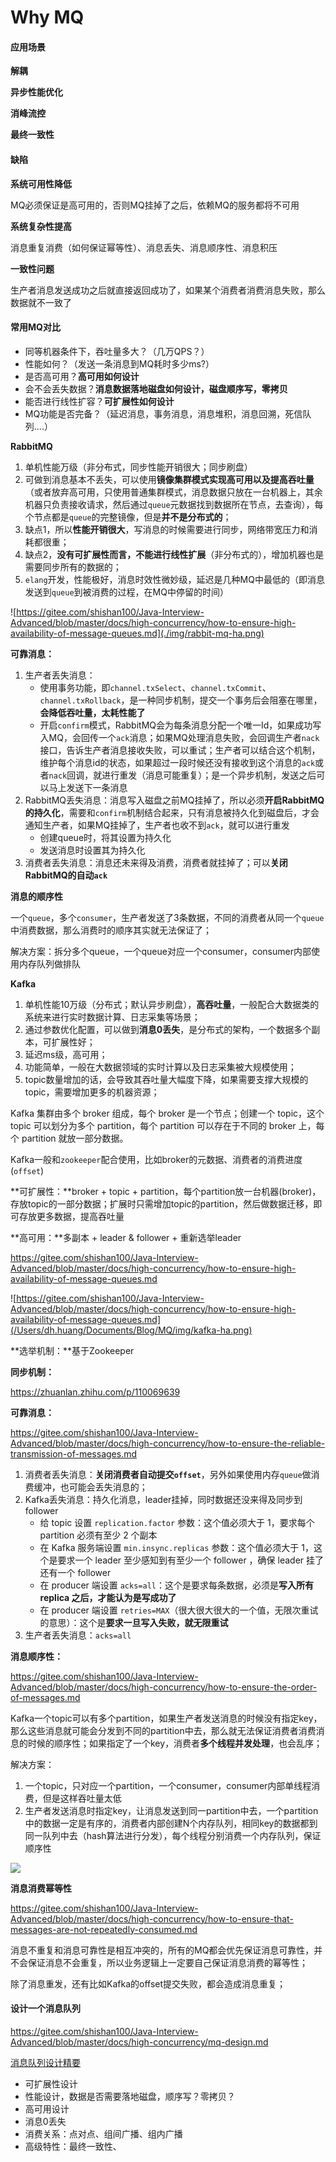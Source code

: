 # Why MQ

#### 应用场景

**解耦**

**异步性能优化**

**消峰流控**

**最终一致性**



#### 缺陷

**系统可用性降低**

MQ必须保证是高可用的，否则MQ挂掉了之后，依赖MQ的服务都将不可用

**系统复杂性提高**

消息重复消费（如何保证幂等性）、消息丢失、消息顺序性、消息积压

**一致性问题**

生产者消息发送成功之后就直接返回成功了，如果某个消费者消费消息失败，那么数据就不一致了



#### 常用MQ对比

- 同等机器条件下，吞吐量多大？（几万QPS？）
- 性能如何？（发送一条消息到MQ耗时多少ms?）
- 是否高可用？**高可用如何设计**
- 会不会丢失数据？**消息数据落地磁盘如何设计，磁盘顺序写，零拷贝**
- 能否进行线性扩容？**可扩展性如何设计**
- MQ功能是否完备？（延迟消息，事务消息，消息堆积，消息回溯，死信队列....）

**RabbitMQ**

1. 单机性能万级（非分布式，同步性能开销很大；同步刷盘）
2. 可做到消息基本不丢失，可以使用**镜像集群模式实现高可用以及提高吞吐量**（或者放弃高可用，只使用普通集群模式，消息数据只放在一台机器上，其余机器只负责接收请求，然后通过`queue`元数据找到数据所在节点，去查询），每个节点都是`queue`的完整镜像，但是**并不是分布式的**；
3. 缺点1，所以**性能开销很大**，写消息的时候需要进行同步，网络带宽压力和消耗都很重；
4. 缺点2，**没有可扩展性而言，不能进行线性扩展**（非分布式的），增加机器也是需要同步所有的数据的；
5. `elang`开发，性能极好，消息时效性微妙级，延迟是几种MQ中最低的（即消息发送到`queue`到被消费的过程，在MQ中停留的时间）

![https://gitee.com/shishan100/Java-Interview-Advanced/blob/master/docs/high-concurrency/how-to-ensure-high-availability-of-message-queues.md](./img/rabbit-mq-ha.png)

**可靠消息：**

1. 生产者丢失消息：
   - 使用事务功能，即`channel.txSelect`、`channel.txCommit`、`channel.txRollback`，是一种同步机制，提交一个事务后会阻塞在哪里，**会降低吞吐量，太耗性能了**
   - 开启`confirm`模式，RabbitMQ会为每条消息分配一个唯一Id，如果成功写入MQ，会回传一个`ack`消息；如果MQ处理消息失败，会回调生产者`nack`接口，告诉生产者消息接收失败，可以重试；生产者可以结合这个机制，维护每个消息id的状态，如果超过一段时候还没有接收到这个消息的`ack`或者`nack`回调，就进行重发（消息可能重复）；是一个异步机制，发送之后可以马上发送下一条消息
2. RabbitMQ丢失消息：消息写入磁盘之前MQ挂掉了，所以必须**开启RabbitMQ的持久化**，需要和`confirm`机制结合起来，只有消息被持久化到磁盘后，才会通知生产者，如果MQ挂掉了，生产者也收不到`ack`，就可以进行重发
   - 创建queue时，将其设置为持久化
   - 发送消息时设置其为持久化
3. 消费者丢失消息：消息还未来得及消费，消费者就挂掉了；可以**关闭RabbitMQ的自动`ack`**

**消息的顺序性**

一个`queue`，多个`consumer`，生产者发送了3条数据，不同的消费者从同一个`queue`中消费数据，那么消费时的顺序其实就无法保证了；

解决方案：拆分多个queue，一个queue对应一个consumer，consumer内部使用内存队列做排队



**Kafka**

1. 单机性能10万级（分布式；默认异步刷盘），**高吞吐量**，一般配合大数据类的系统来进行实时数据计算、日志采集等场景；
2. 通过参数优化配置，可以做到**消息0丢失**，是分布式的架构，一个数据多个副本，可扩展性好；
3. 延迟ms级，高可用；
4. 功能简单，一般在大数据领域的实时计算以及日志采集被大规模使用；
5. topic数量增加的话，会导致其吞吐量大幅度下降，如果需要支撑大规模的topic，需要增加更多的机器资源；

Kafka 集群由多个 broker 组成，每个 broker 是一个节点；创建一个 topic，这个 topic 可以划分为多个 partition，每个 partition 可以存在于不同的 broker 上，每个 partition 就放一部分数据。

Kafka一般和`zookeeper`配合使用，比如broker的元数据、消费者的消费进度(`offset`)

**可扩展性：**broker + topic + partition，每个partition放一台机器(broker)，存放topic的一部分数据；扩展时只需增加topic的partition，然后做数据迁移，即可存放更多数据，提高吞吐量

**高可用：**多副本 + leader & follower + 重新选举leader

https://gitee.com/shishan100/Java-Interview-Advanced/blob/master/docs/high-concurrency/how-to-ensure-high-availability-of-message-queues.md

![https://gitee.com/shishan100/Java-Interview-Advanced/blob/master/docs/high-concurrency/how-to-ensure-high-availability-of-message-queues.md](/Users/dh.huang/Documents/Blog/MQ/img/kafka-ha.png)

**选举机制：**基于Zookeeper

**同步机制：**

https://zhuanlan.zhihu.com/p/110069639

**可靠消息：**

https://gitee.com/shishan100/Java-Interview-Advanced/blob/master/docs/high-concurrency/how-to-ensure-the-reliable-transmission-of-messages.md

1. 消费者丢失消息：**关闭消费者自动提交`offset`**，另外如果使用内存`queue`做消费缓冲，也可能会丢失消息的；
2. Kafka丢失消息：持久化消息，leader挂掉，同时数据还没来得及同步到follower
   - 给 topic 设置 `replication.factor` 参数：这个值必须大于 1，要求每个 partition 必须有至少 2 个副本
   - 在 Kafka 服务端设置 `min.insync.replicas` 参数：这个值必须大于 1，这个是要求一个 leader 至少感知到有至少一个 follower ，确保 leader 挂了还有一个 follower 
   - 在 producer 端设置 `acks=all`：这个是要求每条数据，必须是**写入所有 replica 之后，才能认为是写成功了**
   - 在 producer 端设置 `retries=MAX`（很大很大很大的一个值，无限次重试的意思）：这个是**要求一旦写入失败，就无限重试**
3. 生产者丢失消息：`acks=all`

**消息顺序性：**

https://gitee.com/shishan100/Java-Interview-Advanced/blob/master/docs/high-concurrency/how-to-ensure-the-order-of-messages.md

Kafka一个topic可以有多个partition，如果生产者发送消息的时候没有指定key，那么这些消息就可能会分发到不同的partition中去，那么就无法保证消费者消费消息的时候的顺序性；如果指定了一个key，消费者**多个线程并发处理**，也会乱序；

解决方案：

1. 一个topic，只对应一个partition，一个consumer，consumer内部单线程消费，但是这样吞吐量太低
2. 生产者发送消息时指定key，让消息发送到同一partition中去，一个partition中的数据一定是有序的，消费者内部创建N个内存队列，相同key的数据都到同一队列中去（hash算法进行分发），每个线程分别消费一个内存队列，保证顺序性

![](./img/kafka-order.png)



**消息消费幂等性**

https://gitee.com/shishan100/Java-Interview-Advanced/blob/master/docs/high-concurrency/how-to-ensure-that-messages-are-not-repeatedly-consumed.md

消息不重复和消息可靠性是相互冲突的，所有的MQ都会优先保证消息可靠性，并不会保证消息不会重复，所以业务逻辑上一定要自己保证消息消费的幂等性；

除了消息重发，还有比如Kafka的offset提交失败，都会造成消息重复；



#### 设计一个消息队列

https://gitee.com/shishan100/Java-Interview-Advanced/blob/master/docs/high-concurrency/mq-design.md

[消息队列设计精要](https://tech.meituan.com/2016/07/01/mq-design.html)

- 可扩展性设计
- 性能设计，数据是否需要落地磁盘，顺序写？零拷贝？
- 高可用设计
- 消息0丢失
- 消费关系：点对点、组间广播、组内广播
- 高级特性：最终一致性、